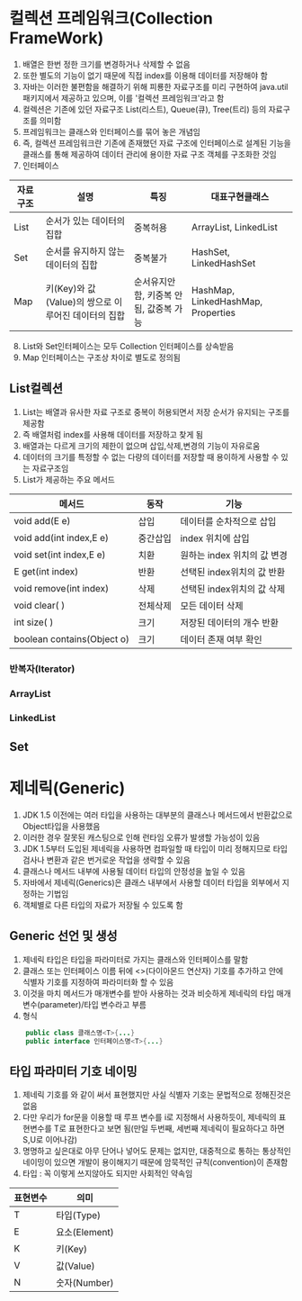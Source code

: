 # 컬렉션 프레임워크(Collection FrameWork)

1. 배열은 한번 정한 크기를 변경하거나 삭제할 수 없음
2. 또한 별도의 기능이 없기 때문에 직접 index를 이용해 데이터를 저장해야 함
3. 자바는 이러한 불편함을 해결하기 위해 피룡한 자료구조를 미리 구현하여 java.util 패키지에서 제공하고 있으며, 이를 '컬렉션 프레임워크'라고 함
4. 컬렉션은 기존에 있던 자료구조 List(리스트), Queue(큐), Tree(트리) 등의 자료구조를 의미함
5. 프레임워크는 클래스와 인터페이스를 묶어 놓은 개념임
6. 즉, 컬렉션 프레임워크란 기존에 존재했던 자료 구조에 인터페이스로 설계된 기능을 클래스를 통해 제공하여 데이터 관리에 용이한 자료 구조 객체를 구조화한 것임
7. 인터페이스

|자료구조|설명|특징|대표구현클래스|
|---|---|---|---|
|List|순서가 있는 데이터의 집합|중복허용|ArrayList, LinkedList|
|Set|순서를 유지하지 않는 데이터의 집합|중복불가|HashSet, LinkedHashSet|
|Map|키(Key)와 값(Value)의 쌍으로 이루어진 데이터의 집합|순서유지안함, 키중복 안됨, 값중복 가능|HashMap, LinkedHashMap, Properties|
8. List와 Set인터페이스는 모두 Collection 인터페이스를 상속받음
9. Map 인터페이스는 구조상 차이로 별도로 정의됨

## List컬렉션

1. List는 배열과 유사한 자료 구조로 중복이 허용되면서 저장 순서가 유지되는 구조를 제공함
2. 즉 배열처럼 index를 사용해 데이터를 저장하고 찾게 됨
3. 배열과는 다르게 크기의 제한이 없으며 삽입,삭제,변경의 기능이 자유로움
4. 데이터의 크기를 특정할 수 없는 다량의 데이터를 저장할 때 용이하게 사용할 수 있는 자료구조임
5. List가 제공하는 주요 메서드

|메서드|동작|기능|
|---|---|---|
|void add(E e)|삽입|데이터를 순차적으로 삽입|
|void add(int index,E e)|중간삽입|index 위치에 삽입|
|void set(int index,E e)|치환|원하는 index 위치의 값 변경|
|E get(int index)|반환|선택된 index위치의 값 반환|
|void remove(int index)|삭제|선택된 index위치의 값 삭제|
|void clear( )|전체삭제|모든 데이터 삭제|
|int size( )|크기|저장된 데이터의 개수 반환|
|boolean contains(Object o)|크기|데이터 존재 여부 확인|

### 반복자(Iterator)

### ArrayList

### LinkedList

## Set

# 제네릭(Generic)

1. JDK 1.5 이전에는 여러 타입을 사용하는 대부분의 클래스나 메서드에서 반환값으로 Object타입을 사용했음
2. 이러한 경우 잘못된 캐스팅으로 인해 런타임 오류가 발생할 가능성이 있음
3. JDK 1.5부터 도입된 제네릭을 사용하면 컴파일할 때 타입이 미리 정해지므로 타입 검사나 변환과 같은 번거로운 작업을 생략할 수 있음
4. 클래스나 메서드 내부에 사용될 데이터 타입의 안정성을 높일 수 있음
5. 자바에서 제네릭(Generics)은 클래스 내부에서 사용할 데이터 타입을 외부에서 지정하는 기법임
6. 객체별로 다른 타입의 자료가 저장될 수 있도록 함

## Generic 선언 및 생성

1. 제네릭 타입은 타입을 파라미터로 가지는 클래스와 인터페이스를 말함
2. 클래스 또는 인터페이스 이름 뒤에 <>(다이아몬드 연산자) 기호를 추가하고 안에 식별자 기호를 지정하여 파라미터화 할 수 있음
3. 이것을 마치 메서드가 매개변수를 받아 사용하는 것과 비슷하게 제네릭의 타입 매개변수(parameter)/타입 변수라고 부름
4. 형식
```java
    public class 클래스명<T>{...}
	public interface 인터페이스명<T>{...}
```

## 타입 파라미터 기호 네이밍

1. 제네릭 기호를 와 같이 써서 표현했지만 사실 식별자 기호는 문법적으로 정해진것은 없음
2. 다만 우리가 for문을 이용할 때 루프 변수를 i로 지정해서 사용하듯이, 제네릭의 표현변수를 T로 표현한다고 보면 됨(만일 두번째, 세번째 제네릭이 필요하다고 하면 S,U로 이어나감)
3. 명명하고 싶은대로 아무 단어나 넣어도 문제는 없지만, 대중적으로 통하는 통상적인 네이밍이 있으면 
개발이 용이해지기 때문에 암묵적인 규칙(convention)이 존재함
4. 타입 : 꼭 이렇게 쓰지않아도 되지만 사회적인 약속임

|표현변수|의미|
|---|---|
| T |타입(Type)|
| E |요소(Element)|
| K |키(Key)|
| V |값(Value)|
| N |숫자(Number)|

